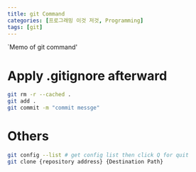 ```yaml
---
title: git Command
categories: [프로그래밍 이것 저것, Programming]
tags: [git]
---
```


`Memo of git command'

# Apply .gitignore afterward

```bash
git rm -r --cached .
git add .
git commit -m "commit messge"
```

# Others

```bash
git config --list # get config list then click Q for quit
git clone {repository address} {Destination Path}
```
